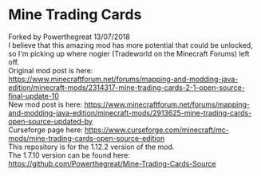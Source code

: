 # Mine Trading Cards
Forked by Powerthegreat 13/07/2018<br />
I believe that this amazing mod has more potential that could be unlocked, so I'm picking up where nogier (Tradeworld on the Minecraft Forums) left off.<br />
Original mod post is here: https://www.minecraftforum.net/forums/mapping-and-modding-java-edition/minecraft-mods/2314317-mine-trading-cards-2-1-open-source-final-update-10<br />
New mod post is here: https://www.minecraftforum.net/forums/mapping-and-modding-java-edition/minecraft-mods/2913625-mine-trading-cards-open-source-updated-by<br />
Curseforge page here: https://www.curseforge.com/minecraft/mc-mods/mine-trading-cards-open-source-edition<br />
This repository is for the 1.12.2 version of the mod.<br />
The 1.7.10 version can be found here: https://github.com/Powerthegreat/Mine-Trading-Cards-Source<br />
